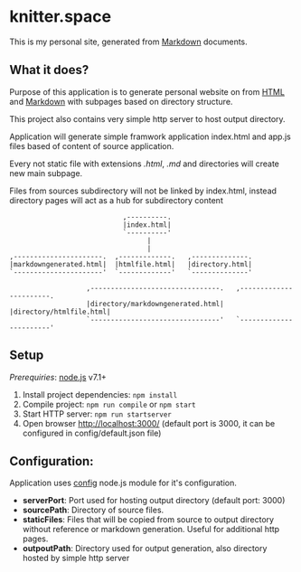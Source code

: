 # knitter.space

This is my personal site, generated from [Markdown](http://daringfireball.net/projects/markdown/) documents.

## What it does?

Purpose of this application is to generate personal website on from [HTML](https://www.w3.org/html/) and [Markdown](http://daringfireball.net/projects/markdown/) with subpages based on directory structure.

This project also contains very simple http server to host output directory.

Application will generate simple framwork application index.html and app.js files based of content of source application.

Every not static file with extensions *.html*, *.md* and directories will create new main subpage.

Files from sources subdirectory will not be linked by index.html, instead directory pages will act as a hub for subdirectory content

                                ,----------.                                         
                                |index.html|                                         
                                `----------'                                         
                                      |                                              
                                      |                                              
    ,----------------------.  ,-------------.   ,--------------.                     
    |markdowngenerated.html|  |htmlfile.html|   |directory.html|                     
    `----------------------'  `-------------'   `--------------'                     
                                                                                     
                       ,--------------------------------.   ,-----------------------.
                       |directory/markdowngenerated.html|   |directory/htmlfile.html|
                       `--------------------------------'   `-----------------------'

## Setup

*Prerequiries*: [node.js](https://nodejs.org/) v7.1+

1. Install project dependencies: `npm install`
2. Compile project: `npm run compile` or `npm start`
3. Start HTTP server: `npm run startserver` 
4. Open browser [http://localhost:3000/](http://localhost:3000/) (default port is 3000, it can be configured in config/default.json file)

## Configuration:

Application uses [config](https://www.npmjs.com/package/config) node.js module for it's configuration.

* **serverPort**: Port used for hosting output directory (default port: 3000)
* **sourcePath**: Directory of source files.
* **staticFiles**: Files that will be copied from source to output directory without reference or markdown generation. Useful for additional http pages.
* **outpoutPath**: Directory used for output generation, also directory hosted by simple http server
